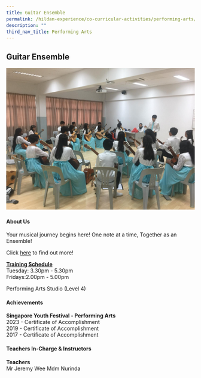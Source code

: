 ```yaml
---
title: Guitar Ensemble
permalink: /hildan-experience/co-curricular-activities/performing-arts/guitar-ensemble/
description: ""
third_nav_title: Performing Arts
---
```

Guitar Ensemble
---------------

![](/images/CCA/Guitar.jpg)


#### About Us

Your musical journey begins here! One note at a time, Together as an Ensemble!

Click&nbsp;[here](/files/CCA/SHSS%20Guitar%20Ensemble.pdf)&nbsp;to find out more!

**<u>Training Schedule</u>**  
Tuesday: 3.30pm - 5.30pm<br>
Fridays:2.00pm - 5.00pm<br>

Performing Arts Studio (Level 4)<br>

#### Achievements

**Singapore Youth Festival - Performing Arts**<br>
2023 - Certificate of Accomplishment<br>
2019 - Certificate of Accomplishment<br>
2017 -&nbsp;Certificate of Accomplishment<br>

####  Teachers In-Charge &amp; Instructors

**Teachers**  
Mr Jeremy Wee
Mdm Nurinda  
